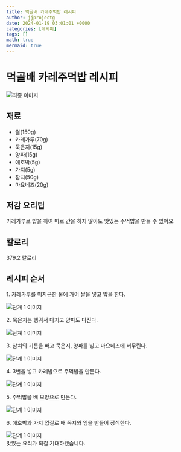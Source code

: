 ```yaml
---
title: 먹골배 카레주먹밥 레시피
author: jjprojectg
date: 2024-01-19 03:01:01 +0000
categories: [레시피]
tags: []
math: true
mermaid: true
---
```

<meta name="og:type" content="website"/>
<meta charset="UTF-8"/>
<div class="header">
  <h1>먹골배 카레주먹밥 레시피</h1>
</div>

<div class="container my-4">
  <div class="row">
    <div class="col-12 col-md-6">
      <div class="recipe-image">
        <img src="http://www.foodsafetykorea.go.kr/uploadimg/cook/10_01065_2.png" class="step-image" alt="최종 이미지"/>
      </div>
    </div>
    <div class="col-12 col-md-6">
      <div class="ingredients">
        <h2>재료</h2>
        <ul class="card">
          <li> 쌀(150g) </li>
          <li>  카레가루(70g) </li>
          <li>  묵은지(15g) </li>
          <li> 양파(15g) </li>
          <li>  애호박(5g) </li>
          <li>  가지(5g) </li>
          <li> 참치(50g) </li>
          <li>  마요네즈(20g) </li>
</ul>
      </div>
    </div>
    <div class="col-12 col-md-6">
      <div class="ingredients">
        <h2>저감 요리팁</h2>
        <div class="card"> 
          <p>
            카레가루로 밥을 하여 따로 간을 하지 않아도 맛있는 주먹밥을 만들 수 있어요.
          </p>
        </div>
      </div>
      <div class="ingredients">
        <h2>칼로리</h2>
        <div class="card"> 
          <p>
            379.2 칼로리
          </p>
        </div>
      </div>
    </div>
  </div>

  <h2 class="my-4">레시피 순서</h2>
  <div class="card recipe-card">
    <div class="card-body recipe-step">
      <p class="card-text step-description">1. 카레가루를 미지근한 물에 개어
쌀을 넣고 밥을 한다.</p>
      <img src="http://www.foodsafetykorea.go.kr/uploadimg/cook/20_01065_1.JPG" alt="단계 1 이미지" class="step-image"/>
    </div>
  </div>
  <div class="card recipe-card">
    <div class="card-body recipe-step">
      <p class="card-text step-description">2. 묵은지는 헹궈서 다지고 양파도
다진다.</p>
      <img src="http://www.foodsafetykorea.go.kr/uploadimg/cook/20_01065_2.JPG" alt="단계 1 이미지" class="step-image"/>
    </div>
  </div>
  <div class="card recipe-card">
    <div class="card-body recipe-step">
      <p class="card-text step-description">3. 참치의 기름을 빼고 묵은지,
양파를 넣고 마요네즈에
버무린다.</p>
      <img src="http://www.foodsafetykorea.go.kr/uploadimg/cook/20_01065_3.JPG" alt="단계 1 이미지" class="step-image"/>
    </div>
  </div>
  <div class="card recipe-card">
    <div class="card-body recipe-step">
      <p class="card-text step-description">4. 3번을 넣고 카레밥으로 주먹밥을 만든다.</p>
      <img src="http://www.foodsafetykorea.go.kr/uploadimg/cook/20_01065_4.jpg" alt="단계 1 이미지" class="step-image"/>
    </div>
  </div>
  <div class="card recipe-card">
    <div class="card-body recipe-step">
      <p class="card-text step-description">5. 주먹밥을 배 모양으로 만든다.</p>
      <img src="http://www.foodsafetykorea.go.kr/uploadimg/cook/20_01065_5.JPG" alt="단계 1 이미지" class="step-image"/>
    </div>
  </div>
  <div class="card recipe-card">
    <div class="card-body recipe-step">
      <p class="card-text step-description">6. 애호박과 가지 껍질로 배 꼭지와
잎을 만들어 장식한다.</p>
      <img src="http://www.foodsafetykorea.go.kr/uploadimg/cook/20_01065_6.JPG" alt="단계 1 이미지" class="step-image"/>
    </div>
  </div>

</div>
맛있는 요리가 되길 기대하겠습니다.
